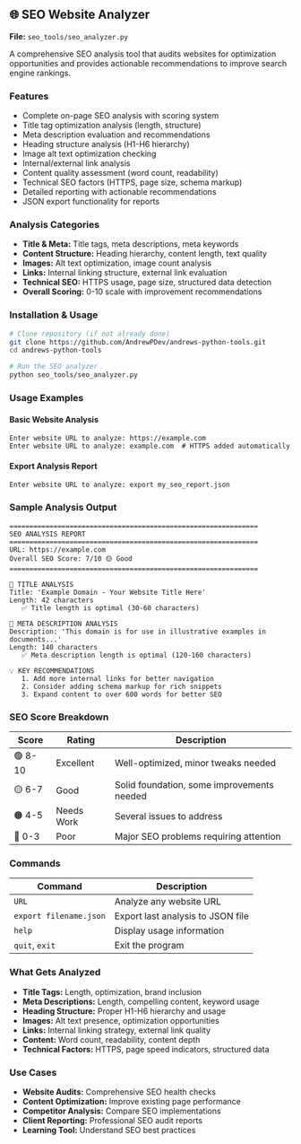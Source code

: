 ## 🌐 SEO Website Analyzer

**File:** `seo_tools/seo_analyzer.py`

A comprehensive SEO analysis tool that audits websites for optimization opportunities and provides actionable recommendations to improve search engine rankings.

### Features
- Complete on-page SEO analysis with scoring system
- Title tag optimization analysis (length, structure)
- Meta description evaluation and recommendations
- Heading structure analysis (H1-H6 hierarchy)
- Image alt text optimization checking
- Internal/external link analysis
- Content quality assessment (word count, readability)
- Technical SEO factors (HTTPS, page size, schema markup)
- Detailed reporting with actionable recommendations
- JSON export functionality for reports

### Analysis Categories
- **Title & Meta:** Title tags, meta descriptions, meta keywords
- **Content Structure:** Heading hierarchy, content length, text quality
- **Images:** Alt text optimization, image count analysis
- **Links:** Internal linking structure, external link evaluation
- **Technical SEO:** HTTPS usage, page size, structured data detection
- **Overall Scoring:** 0-10 scale with improvement recommendations

### Installation & Usage
```bash
# Clone repository (if not already done)
git clone https://github.com/AndrewPDev/andrews-python-tools.git
cd andrews-python-tools

# Run the SEO analyzer
python seo_tools/seo_analyzer.py
```

### Usage Examples
#### Basic Website Analysis
```
Enter website URL to analyze: https://example.com
Enter website URL to analyze: example.com  # HTTPS added automatically
```

#### Export Analysis Report
```
Enter website URL to analyze: export my_seo_report.json
```

### Sample Analysis Output
```
==============================================================
SEO ANALYSIS REPORT
==============================================================
URL: https://example.com
Overall SEO Score: 7/10 🟡 Good
==============================================================

📝 TITLE ANALYSIS
Title: 'Example Domain - Your Website Title Here'
Length: 42 characters
   ✅ Title length is optimal (30-60 characters)

📄 META DESCRIPTION ANALYSIS
Description: 'This domain is for use in illustrative examples in documents...'
Length: 140 characters
   ✅ Meta description length is optimal (120-160 characters)

💡 KEY RECOMMENDATIONS
   1. Add more internal links for better navigation
   2. Consider adding schema markup for rich snippets
   3. Expand content to over 600 words for better SEO
```

### SEO Score Breakdown
| Score | Rating | Description |
|-------|--------|-------------|
| 🟢 8-10 | Excellent | Well-optimized, minor tweaks needed |
| 🟡 6-7 | Good | Solid foundation, some improvements needed |
| 🟠 4-5 | Needs Work | Several issues to address |
| 🔴 0-3 | Poor | Major SEO problems requiring attention |

### Commands
| Command | Description |
|---------|-------------|
| `URL` | Analyze any website URL |
| `export filename.json` | Export last analysis to JSON file |
| `help` | Display usage information |
| `quit`, `exit` | Exit the program |

### What Gets Analyzed
- **Title Tags:** Length, optimization, brand inclusion
- **Meta Descriptions:** Length, compelling content, keyword usage
- **Heading Structure:** Proper H1-H6 hierarchy and usage
- **Images:** Alt text presence, optimization opportunities
- **Links:** Internal linking strategy, external link quality
- **Content:** Word count, readability, content depth
- **Technical Factors:** HTTPS, page speed indicators, structured data

### Use Cases
- **Website Audits:** Comprehensive SEO health checks
- **Content Optimization:** Improve existing page performance
- **Competitor Analysis:** Compare SEO implementations
- **Client Reporting:** Professional SEO audit reports
- **Learning Tool:** Understand SEO best practices